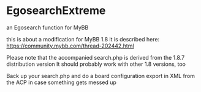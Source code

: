 # EgosearchExtreme
an Egosearch function for MyBB

this is about a modification for MyBB 1.8
it is described here: https://community.mybb.com/thread-202442.html

Please note that the accompanied search.php is derived from the 1.8.7 distribution version
It should probably work with other 1.8 versions, too

Back up your search.php and do a board configuration export in XML from the ACP in case something gets messed up


